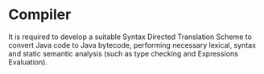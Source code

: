 # Compiler
It is required to develop a suitable Syntax Directed Translation Scheme to convert Java code to Java bytecode, performing necessary lexical, syntax and static semantic analysis (such as type checking and Expressions Evaluation).
